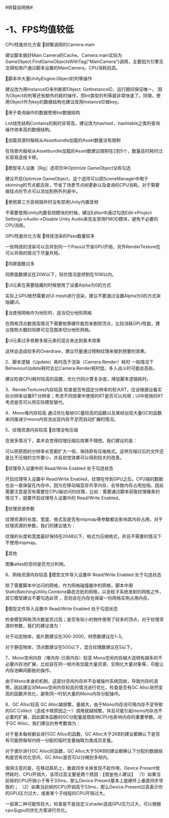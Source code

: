 #转载自网络#
# -1、FPS均值较低
CPU性能优化方案
频繁调用的Camera.main

建议脚本做好Main Camera的Cache。Camera.main实际为GameObject.FindGameObjectsWithTag(“MainCamera”)调用，主要因为引擎无法得知用户通过脚本设置的MainCamera，CPU消耗较高。

脚本中大量UnityEngine.Object的判等操作

建议改为用InstanceID来判断即Object. GetInstanceID，运行期间保证唯一。 因为Object的判等还有额外的耗时操作，而Int类型的判等就非常快速了。同理，使用Object作为key的数据结构也建议改用InstanceID做key。

用于查询操作的数据使用list数据结构

List线性结构Contains的耗时非常高，建议改为hashset，hashtable之类的查询操作效率高的数据结构。

加载资源时每帧从Assetbundle加载的Asset数量没有限制

在场景内每帧从Assetbundle加载的Asset数建议限制在2到5个，数量高时耗时过长容易造成卡顿。

模型导入设置［Rig］选项页中Optimize GameObject没有勾选

建议开启Optimize GameObject，这个选项可以把SceneManager中用于skinning的节点都去除，节省了场景节点树更新以及查询的CPU消耗，对于需要做挂点的节点可以添加到例外列表中。

使用第三方音频插件时没有禁用Unity内置音频

不需要使用Unity内置音频模块的时候，建议Editor中通过勾选Edit->Project Settings->Audio->Disable Unity Audio来完全禁用FMOD模块，避免不必要的CPU消耗。

GPU性能优化方案
特效渲染的Pass数量较多

一些特效的渲染可以合并到同一个Pass以节省GPU开销，另外RenderTexture在可以共用的情况下尽量共用。

同屏面数过多

同屏面数建议在20W以下，较优情况是控制在10W以内。

UI元素在需要隐藏的时候使用了设置Alpha为0的方式

实际上GPU依然需要对UI mesh进行渲染，建议不要通过设置Alpha为0的方式来隐藏UI。

当使用网格作为地形时，适当切分地形网格

在网格顶点数很高情况下需要依靠硬件裁剪来剔除顶点，比较消耗GPU性能，建议按照大概的同屏可见范围来切分地形网格。

UI元素过多依赖多层元素的混合来达到美术效果

这样会造成较多的Overdraw，建议尽量通过预制纹理来做到想要的效果。

2、脚本逻辑（Update）耗时高于渲染（Camera.Render）耗时
一般情况下BehaviourUpdate耗时会比Camera.Render耗时低，多人战斗时可能会高些。

建议检查CPU耗时较高的函数，优化代码计算复杂度，降低脚本逻辑耗时。

3、RenderTextures内存较高
检查是否有固定分辨率的较大RT，应该根据设备实际分辨率设置RT分辨率；考虑不同效果中使用的RT是否可以共用；UI中使用的RT考虑是否可以用实际模型替代。

4、Mono堆内存较高
通过优化每帧GC量较高的函数以及某帧出现大量GC的函数来间接减少mono内存池出现内存不足而自动扩展的情况。

 5、纹理资源内存较高
纹理没有压缩

在很多情况下，美术会觉得纹理压缩后效果不理想。我们建议的是：

可以把原图的分辨率长宽都扩大一倍，保持原有压缩格式。这样压缩过后的文件还是比不压缩的文件要小，并且视觉效果可以得到较大的改善。

纹理导入设置中的 Read/Write Enabled 处于勾选状态

开启纹理导入设置中 Read/Write Enabled，纹理在传到GPU之后，CPU端的数据也会一直保留在内存中。因为在移动端显存共享内存，会导致内存占用加倍。因此需要注意是否有需要在CPU端访问的纹理，比如：需要通过脚本获取纹理像素的情况下，就要开启纹理导入设置中的 Read/Write Enabled。

纹理资源参数

纹理资源的长度、宽度、格式及是否有mipmap等参数都会影响其内存占用，对于纹理资源的参数，我们的建议值为：

纹理的长度和宽度最好保持在2048以下，格式为压缩格式，并且不需要的情况下不使用mipmap。

其他

图集atlas的空间是否充分利用。

 6、网格资源内存较高
模型文件导入设置中 Read/Write Enabled 处于勾选状态

除了需要脚本中访问的网格，作为网格碰撞器中的网格，脚本中用StaticBatchingUtility.Combine静态合批的网格，以及粒子系统发射的网格之外，其它模型建议不要勾选此项 ，否则会在内存也保留一份网格实例占用内存。

模型文件导入设置中 Read/Write Enabled 处于勾选状态

检查模型网格顶点数是否过高；是否有较小的物件使用了较多的顶点，对于纹理资源的参数，我们的建议值为：

对于动态物体，面片数建议在300-2000，材质数建议在1-3。

对于静态物体，顶点数建议在500以下，混合纹理数建议在5以下。

7、Mono空闲内存（堆内存-已用内存）较高
Mono空闲内存越大说明有越多的不必要内存池扩展，比如说在同一帧内有加载大量资源，实例化大量对象等，可能让内存池瞬间膨胀的操作。

由于Mono本身的机制，这部分空闲内存并不会被操作系统回收，导致内存的浪费，因此建议对Mono空闲内存较高的情况进行优化，检查是否有GC Alloc突然变高的函数并优化，避免同一时刻大量的Mono内存分配操作。

8、GC Alloc较高
GC Alloc越频繁，量越大，由于Mono内存池可用内存不足导致的GC.Collect（造成卡顿原因之一）调用就越频繁，并且可能引起mono内存池不必要的扩展，因此脚本函数的GC分配量是既影响CPU也影响内存的重要参数。对于GC Alloc，我们建议的参考数值为：

对于基本每帧都会进行GC Alloc的函数，GC Alloc大于2KB的建议都确认下是否有可能把每帧内统一分配的临时变量抽取为类成员变量。

对于偶尔进行GC Alloc的函数，GC Alloc大于50KB的建议都确认下分配的数据结构是否有优化空间，GC Alloc是否可以分摊到多帧内。

 

值得注意的是，在移动真机上，垂直同步关掉发现不起作用，Device.Present依然耗时，CPU开销大，该项过高主要是两个原因：【借鉴他人建议】
（1）如果当前帧的CPU开销小于等于33ms，那么Device.Present基本上是硬件上垂直同步导致的；
（2）如果当前帧的CPU开销高于33ms，那么Device.Present过高表示你的GPU压力过大，或者某个子线程的CPU开销过大。

一般第二种可能性较大，检查是不是自定义shader造成GPU压力过大，可以根据cpu与gpu的优化方案进行优化。
